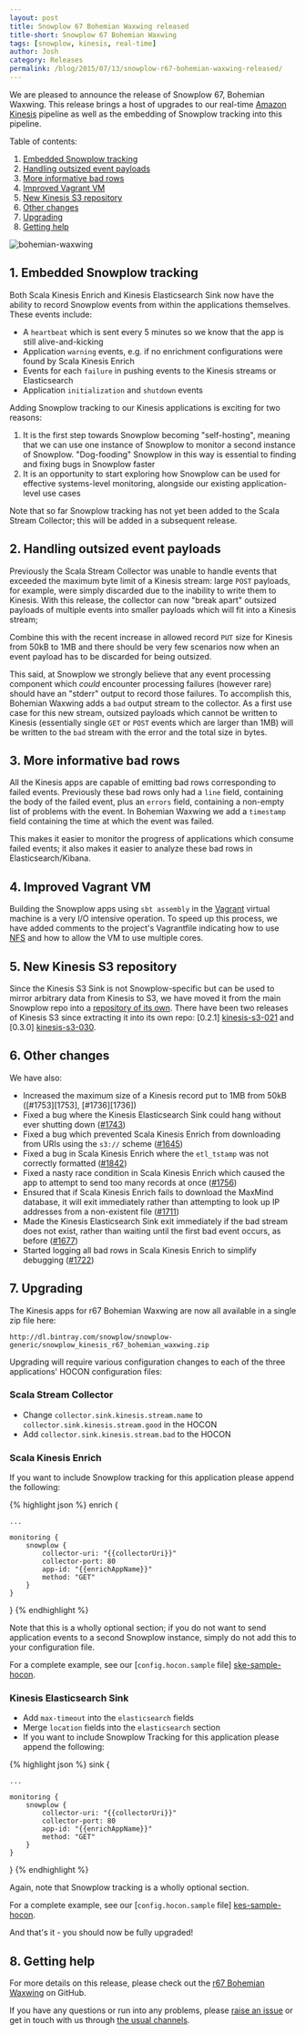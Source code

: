 ```yaml
---
layout: post
title: Snowplow 67 Bohemian Waxwing released
title-short: Snowplow 67 Bohemian Waxwing
tags: [snowplow, kinesis, real-time]
author: Josh
category: Releases
permalink: /blog/2015/07/13/snowplow-r67-bohemian-waxwing-released/
---
```


We are pleased to announce the release of Snowplow 67, Bohemian Waxwing. This release brings a host of upgrades to our real-time [Amazon Kinesis][kinesis] pipeline as well as the embedding of Snowplow tracking into this pipeline.

Table of contents:

1. [Embedded Snowplow tracking](/blog/2015/07/13/snowplow-r67-bohemian-waxwing-released#snowplow-tracking)
2. [Handling outsized event payloads](/blog/2015/07/13/snowplow-r67-bohemian-waxwing-released#handling-outsized-event-payloads)
3. [More informative bad rows](/blog/2015/07/13/snowplow-r67-bohemian-waxwing-released#timestamps)
4. [Improved Vagrant VM](/blog/2015/07/13/snowplow-r67-bohemian-waxwing-released#vm)
5. [New Kinesis S3 repository](/blog/2015/07/13/snowplow-r67-bohemian-waxwing-released#kinesis-s3)
6. [Other changes](/blog/2015/07/13/snowplow-r67-bohemian-waxwing-released#other)
7. [Upgrading](/blog/2015/07/13/snowplow-r67-bohemian-waxwing-released#upgrading)
8. [Getting help](/blog/2015/07/13/snowplow-r67-bohemian-waxwing-released#help)

![bohemian-waxwing][bohemian-waxwing]

<!--more-->

<h2 id="snowplow-tracking">1. Embedded Snowplow tracking</h2>

Both Scala Kinesis Enrich and Kinesis Elasticsearch Sink now have the ability to record Snowplow events from within the applications themselves. These events include:

* A `heartbeat` which is sent every 5 minutes so we know that the app is still alive-and-kicking
* Application `warning` events, e.g. if no enrichment configurations were found by Scala Kinesis Enrich
* Events for each `failure` in pushing events to the Kinesis streams or Elasticsearch
* Application `initialization` and `shutdown` events

Adding Snowplow tracking to our Kinesis applications is exciting for two reasons:

1. It is the first step towards Snowplow becoming "self-hosting", meaning that we can use one instance of Snowplow to monitor a second instance of Snowplow. "Dog-fooding" Snowplow in this way is essential to finding and fixing bugs in Snowplow faster
2. It is an opportunity to start exploring how Snowplow can be used for effective systems-level monitoring, alongside our existing application-level use cases

Note that so far Snowplow tracking has not yet been added to the Scala Stream Collector; this will be added in a subsequent release.

<h2 id="handling-outsized-event-payloads">2. Handling outsized event payloads</h2>

Previously the Scala Stream Collector was unable to handle events that exceeded the maximum byte limit of a Kinesis stream: large `POST` payloads, for example, were simply discarded due to the inability to write them to Kinesis. With this release, the collector can now "break apart" outsized payloads of multiple events into smaller payloads which will fit into a Kinesis stream;

Combine this with the recent increase in allowed record `PUT` size for Kinesis from 50kB to 1MB and there should be very few scenarios now when an event payload has to be discarded for being outsized.

This said, at Snowplow we strongly believe that any event processing component which _could_ encounter processing failures (however rare) should have an "stderr" output to record those failures. To accomplish this, Bohemian Waxwing adds a `bad` output stream to the collector. As a first use case for this new stream, outsized payloads which cannot be written to Kinesis (essentially single `GET` or `POST` events which are larger than 1MB) will be written to the `bad` stream with the error and the total size in bytes.

<h2 id="timestamps">3. More informative bad rows</h2>

All the Kinesis apps are capable of emitting bad rows corresponding to failed events. Previously these bad rows only had a `line` field, containing the body of the failed event, plus an `errors` field, containing a non-empty list of problems with the event. In Bohemian Waxwing we add a `timestamp` field containing the time at which the event was failed.

This makes it easier to monitor the progress of applications which consume failed events; it also makes it easier to analyze these bad rows in Elasticsearch/Kibana.

<h2 id="vm">4. Improved Vagrant VM</h2>

Building the Snowplow apps using `sbt assembly` in the [Vagrant][vagrant] virtual machine is a very I/O intensive operation. To speed up this process, we have added comments to the project's Vagrantfile indicating how to use [NFS][nfs] and how to allow the VM to use multiple cores.

<h2 id="kinesis-s3">5. New Kinesis S3 repository</h2>

Since the Kinesis S3 Sink is not Snowplow-specific but can be used to mirror arbitrary data from Kinesis to S3, we have moved it from the main Snowplow repo into a [repository of its own][kinesis-s3]. There have been two releases of Kinesis S3 since extracting it into its own repo: [0.2.1] [kinesis-s3-021] and [0.3.0] [kinesis-s3-030].

<h2 id="other">6. Other changes</h2>

We have also:

* Increased the maximum size of a Kinesis record put to 1MB from 50kB ([#1753][1753], [#1736][1736])
* Fixed a bug where the Kinesis Elasticsearch Sink could hang without ever shutting down ([#1743][1743])
* Fixed a bug which prevented Scala Kinesis Enrich from downloading from URIs using the `s3://` scheme ([#1645][1645])
* Fixed a bug in Scala Kinesis Enrich where the `etl_tstamp` was not correctly formatted ([#1842][1842])
* Fixed a nasty race condition in Scala Kinesis Enrich which caused the app to attempt to send too many records at once ([#1756][1756])
* Ensured that if Scala Kinesis Enrich fails to download the MaxMind database, it will exit immediately rather than attempting to look up IP addresses from a non-existent file ([#1711][1711])
* Made the Kinesis Elasticsearch Sink exit immediately if the bad stream does not exist, rather than waiting until the first bad event occurs, as before ([#1677][1677])
* Started logging all bad rows in Scala Kinesis Enrich to simplify debugging ([#1722][1722])

<h2 id="upgrading">7. Upgrading</h2>

The Kinesis apps for r67 Bohemian Waxwing are now all available in a single zip file here:

    http://dl.bintray.com/snowplow/snowplow-generic/snowplow_kinesis_r67_bohemian_waxwing.zip

Upgrading will require various configuration changes to each of the three applications' HOCON configuration files:

<h3>Scala Stream Collector</h3>

* Change `collector.sink.kinesis.stream.name` to `collector.sink.kinesis.stream.good` in the HOCON
* Add `collector.sink.kinesis.stream.bad` to the HOCON

<h3>Scala Kinesis Enrich</h3>

If you want to include Snowplow tracking for this application please append the following:

{% highlight json %}
enrich {

    ...

    monitoring {
        snowplow {
            collector-uri: "{{collectorUri}}"
            collector-port: 80
            app-id: "{{enrichAppName}}"
            method: "GET"
        }
    }
}
{% endhighlight %}

Note that this is a wholly optional section; if you do not want to send application events to a second Snowplow instance, simply do not add this to your configuration file.

For a complete example, see our [`config.hocon.sample` file] [ske-sample-hocon].

<h3>Kinesis Elasticsearch Sink</h3>

* Add `max-timeout` into the `elasticsearch` fields
* Merge `location` fields into the `elasticsearch` section
* If you want to include Snowplow Tracking for this application please append the following:

{% highlight json %}
sink {

    ...

    monitoring {
        snowplow {
            collector-uri: "{{collectorUri}}"
            collector-port: 80
            app-id: "{{enrichAppName}}"
            method: "GET"
        }
    }
}
{% endhighlight %}

Again, note that Snowplow tracking is a wholly optional section.

For a complete example, see our [`config.hocon.sample` file] [kes-sample-hocon].

And that's it - you should now be fully upgraded!

<h2 id="help">8. Getting help</h2>

For more details on this release, please check out the [r67 Bohemian Waxwing][r67-release] on GitHub.

If you have any questions or run into any problems, please [raise an issue][issues] or get in touch with us through [the usual channels][talk-to-us].

[bohemian-waxwing]: /assets/img/blog/2015/07/bohemian-waxwing.jpg

[kinesis]: http://aws.amazon.com/kinesis/
[vagrant]: https://www.vagrantup.com/
[nfs]: https://en.wikipedia.org/wiki/Network_File_System
[kinesis-s3]: https://github.com/snowplow/kinesis-s3
[kinesis-s3-021]: https://github.com/snowplow/kinesis-s3/releases/tag/0.2.1
[kinesis-s3-030]: /blog/2015/07/07/kinesis-s3-0.3.0-released/

[1645]: https://github.com/snowplow/snowplow/issues/1645
[1677]: https://github.com/snowplow/snowplow/issues/1677
[1711]: https://github.com/snowplow/snowplow/issues/1711
[1722]: https://github.com/snowplow/snowplow/issues/1722
[1743]: https://github.com/snowplow/snowplow/issues/1743
[1756]: https://github.com/snowplow/snowplow/issues/1756
[1842]: https://github.com/snowplow/snowplow/issues/1842

[ske-sample-hocon]: https://raw.githubusercontent.com/snowplow/snowplow/master/3-enrich/scala-kinesis-enrich/src/main/resources/config.hocon.sample
[kes-sample-hocon]: https://raw.githubusercontent.com/snowplow/snowplow/master/4-storage/kinesis-elasticsearch-sink/src/main/resources/config.hocon.sample

[r67-release]: https://github.com/snowplow/snowplow/releases/tag/r67-bohemian-waxwing
[wiki]: https://github.com/snowplow/snowplow/wiki
[issues]: https://github.com/snowplow/snowplow/issues
[talk-to-us]: https://github.com/snowplow/snowplow/wiki/Talk-to-us
